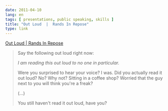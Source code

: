 ```yaml
---
date: 2011-04-10
lang: en
tags: [ presentations, public speaking, skills ]
title: "Out Loud  |  Rands In Repose"
type: link
---
```


[Out Loud  |  Rands In Repose](http://www.randsinrepose.com/archives/2008/02/03/out_loud.html)

> Say the following out loud right now:
>
> *I am reading this out loud to no one in particular.*
>
> Were you surprised to hear your voice? I was. Did you actually read it
> out loud? No? Why not? Sitting in a coffee shop? Worried that the guy
> next to you will think you're a freak?
>
> (...)
>
> You still haven't read it out loud, have you?
